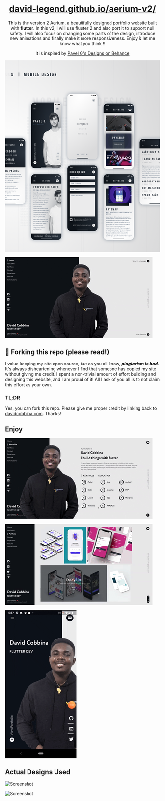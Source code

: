 <h1 align="center">
  <a href=" https://david-legend.github.io/aerium-v2/" target="_blank"> david-legend.github.io/aerium-v2/</a>
</h1>

<p align="center">
    This is the version 2 Aerium, a beautifully designed portfolio website built with <strong>flutter</strong>.
    In this v2, I will use fluuter 2 and also port it to support null safety. I will also focus on changing some parts of the design, introduce new animations and finally make it more responsiveness. Enjoy & let me know what you think !!
</p>
<p align="center">
    It is inspired by <a href="https://www.behance.net/gallery/68081313/Portfolio-Design-Concept?tracking_source=search_projects_recommended%7Cportfolio" target="_blank">Pavel G's Designs on Behance</a>
</p>



![Screenshot](assets/screenshots/portfolio_design_1.png)

![Screenshot](assets/screenshots/portfolio_1.gif)

## 🚨 Forking this repo (please read!)

I value keeping my site open source, but as you all know, _**plagiarism is bad**_. It's always disheartening whenever I find that someone has copied my site without giving me credit. I spent a non-trivial amount of effort building and designing this website, and I am proud of it! All I ask of you all is to not claim this effort as your own.

### TL;DR

Yes, you can fork this repo. Please give me proper credit by linking back to [davidcobbina.com](http://davidcobbina.com). Thanks!


## Enjoy

![Screenshot](assets/screenshots/portfolio_2.gif)

![Screenshot](assets/screenshots/portfolio_3.gif)

![Screenshot](assets/screenshots/portfolio_mobile_1.gif)

## Actual Designs Used

![Screenshot](assets/screenshots/portfolio_design_2.png)

![Screenshot](assets/screenshots/portfolio_design_3.png)


